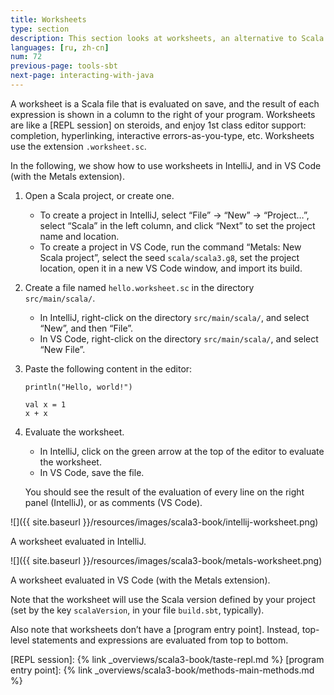```yaml
---
title: Worksheets
type: section
description: This section looks at worksheets, an alternative to Scala projects.
languages: [ru, zh-cn]
num: 72
previous-page: tools-sbt
next-page: interacting-with-java
---
```


A worksheet is a Scala file that is evaluated on save, and the result of each expression is shown
in a column to the right of your program. Worksheets are like a [REPL session] on steroids, and
enjoy 1st class editor support: completion, hyperlinking, interactive errors-as-you-type, etc.
Worksheets use the extension `.worksheet.sc`.

In the following, we show how to use worksheets in IntelliJ, and in VS Code (with the Metals extension).

1. Open a Scala project, or create one.
   - To create a project in IntelliJ, select “File” -> “New” -> “Project…”, select “Scala”
     in the left column, and click “Next” to set the project name and location.
   - To create a project in VS Code, run the command “Metals: New Scala project”, select the
     seed `scala/scala3.g8`, set the project location, open it in a new VS Code window, and
     import its build.
1. Create a file named `hello.worksheet.sc` in the directory `src/main/scala/`.
   - In IntelliJ, right-click on the directory `src/main/scala/`, and select “New”, and
     then “File”.
   - In VS Code, right-click on the directory `src/main/scala/`, and select “New File”.
1. Paste the following content in the editor:
   ~~~
   println("Hello, world!")
   
   val x = 1
   x + x
   ~~~
1. Evaluate the worksheet.
   - In IntelliJ, click on the green arrow at the top of the editor to evaluate the worksheet.
   - In VS Code, save the file.
   
   You should see the result of the evaluation of every line on the right panel (IntelliJ), or
   as comments (VS Code).

![]({{ site.baseurl }}/resources/images/scala3-book/intellij-worksheet.png)

A worksheet evaluated in IntelliJ.

![]({{ site.baseurl }}/resources/images/scala3-book/metals-worksheet.png)

A worksheet evaluated in VS Code (with the Metals extension).

Note that the worksheet will use the Scala version defined by your project (set by the key `scalaVersion`,
in your file `build.sbt`, typically).

Also note that worksheets don’t have a [program entry point]. Instead, top-level statements and expressions
are evaluated from top to bottom.

[REPL session]: {% link _overviews/scala3-book/taste-repl.md %}
[program entry point]: {% link _overviews/scala3-book/methods-main-methods.md %}
